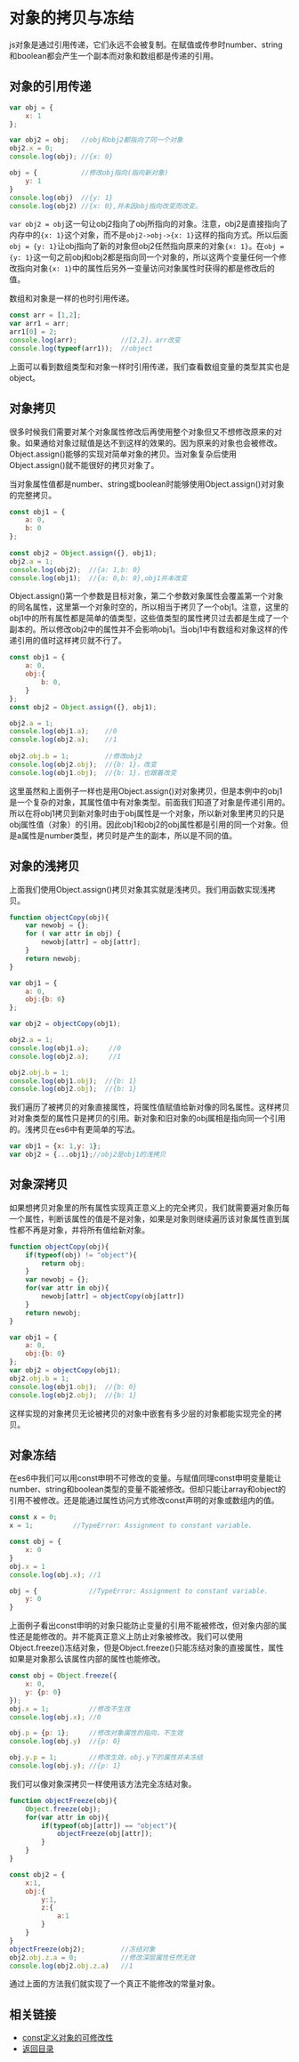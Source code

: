 # 对象的拷贝与冻结
js对象是通过引用传递，它们永远不会被复制。在赋值或传参时number、string和boolean都会产生一个副本而对象和数组都是传递的引用。
## 对象的引用传递
```javascript
var obj = {
    x: 1
};

var obj2 = obj;   //obj和obj2都指向了同一个对象
obj2.x = 0;
console.log(obj); //{x: 0}

obj = {           //修改obj指向(指向新对象)
    y: 1
}
console.log(obj)  //{y: 1}
console.log(obj2) //{x: 0},并未因obj指向改变而改变。
```
`var obj2 = obj`这一句让obj2指向了obj所指向的对象。注意，obj2是直接指向了内存中的`{x: 1}`这个对象，而不是`obj2->obj->{x: 1}`这样的指向方式。所以后面`obj = {y: 1}`让obj指向了新的对象但obj2任然指向原来的对象`{x: 1}`。在`obj = {y: 1}`这一句之前obj和obj2都是指向同一个对象的，所以这两个变量任何一个修改指向对象`{x: 1}`中的属性后另外一变量访问对象属性时获得的都是修改后的值。

数组和对象是一样的也时引用传递。
```javascript
const arr = [1,2];
var arr1 = arr;
arr1[0] = 2;
console.log(arr);           //[2,2]，arr改变
console.log(typeof(arr1));  //object
```
上面可以看到数组类型和对象一样时引用传递，我们查看数组变量的类型其实也是object。

## 对象拷贝
很多时候我们需要对某个对象属性修改后再使用整个对象但又不想修改原来的对象。如果通给对象过赋值是达不到这样的效果的。因为原来的对象也会被修改。Object.assign()能够的实现对简单对象的拷贝。当对象复杂后使用Object.assign()就不能很好的拷贝对象了。

当对象属性值都是number、string或boolean时能够使用Object.assign()对对象的完整拷贝。
```javascript
const obj1 = {
    a: 0,
    b: 0
};
  
const obj2 = Object.assign({}, obj1);
obj2.a = 1;
console.log(obj2);  //{a: 1,b: 0}
console.log(obj1);  //{a: 0,b: 0},obj1并未改变
```
Object.assign()第一个参数是目标对象，第二个参数对象属性会覆盖第一个对象的同名属性，这里第一个对象时空的，所以相当于拷贝了一个obj1。注意，这里的obj1中的所有属性都是简单的值类型，这些值类型的属性拷贝过去都是生成了一个副本的。所以修改obj2中的属性并不会影响obj1。当obj1中有数组和对象这样的传递引用的值时这样拷贝就不行了。
```javascript
const obj1 = {
    a: 0,
    obj:{
        b: 0,
    }
};
const obj2 = Object.assign({}, obj1);

obj2.a = 1;
console.log(obj1.a);    //0
console.log(obj2.a);    //1
  
obj2.obj.b = 1;         //修改obj2
console.log(obj2.obj);  //{b: 1}，改变
console.log(obj1.obj);  //{b: 1}，也跟着改变
```
这里虽然和上面例子一样也是用Object.assign()对对象拷贝，但是本例中的obj1是一个复杂的对象，其属性值中有对象类型。前面我们知道了对象是传递引用的。所以在将obj1拷贝到新对象时由于obj属性是一个对象，所以新对象里拷贝的只是obj属性值（对象）的引用。因此obj1和obj2的obj属性都是引用的同一个对象。但是a属性是number类型，拷贝时是产生的副本，所以是不同的值。

## 对象的浅拷贝
上面我们使用Object.assign()拷贝对象其实就是浅拷贝。我们用函数实现浅拷贝。
```javascript
function objectCopy(obj){
    var newobj = {};
    for ( var attr in obj) {
        newobj[attr] = obj[attr];
    }
    return newobj;
}

var obj1 = {
    a: 0,
    obj:{b: 0}
};

var obj2 = objectCopy(obj1);

obj2.a = 1;
console.log(obj1.a);     //0
console.log(obj2.a);     //1

obj2.obj.b = 1;
console.log(obj1.obj);  //{b: 1}
console.log(obj2.obj);  //{b: 1}
```
我们遍历了被拷贝的对象直接属性，将属性值赋值给新对像的同名属性。这样拷贝对对象类型的属性只是拷贝的引用。新对象和旧对象的obj属相是指向同一个引用的。浅拷贝在es6中有更简单的写法。
```javascript
var obj1 = {x: 1,y: 1};
var obj2 = {...obj1};//obj2是obj1的浅拷贝
```
## 对象深拷贝
如果想拷贝对象里的所有属性实现真正意义上的完全拷贝，我们就需要遍对象历每一个属性，判断该属性的值是不是对象，如果是对象则继续遍历该对象属性直到属性都不再是对象，并将所有值给新对象。
```javascript
function objectCopy(obj){
    if(typeof(obj) != "object"){
        return obj;
    }
    var newobj = {};
    for(var attr in obj){
        newobj[attr] = objectCopy(obj[attr])
    }
    return newobj;
}

var obj1 = {
    a: 0,
    obj:{b: 0}
};
var obj2 = objectCopy(obj1);
obj2.obj.b = 1;
console.log(obj1.obj);  //{b: 0}
console.log(obj2.obj);  //{b: 1}
```
这样实现的对象拷贝无论被拷贝的对象中嵌套有多少层的对象都能实现完全的拷贝。

## 对象冻结
在es6中我们可以用const申明不可修改的变量。与赋值同理const申明变量能让number、string和boolean类型的变量不能被修改。但却只能让array和object的引用不被修改。还是能通过属性访问方式修改const声明的对象或数组内的值。
```javascript
const x = 0;
x = 1;          //TypeError: Assignment to constant variable.
```
```javascript
const obj = {
    x: 0
}
obj.x = 1
console.log(obj.x); //1

obj = {             //TypeError: Assignment to constant variable.
    y: 0
}
```
上面例子看出const申明的对象只能防止变量的引用不能被修改，但对象内部的属性还是能修改的。并不能真正意义上防止对象被修改。我们可以使用Object.freeze()冻结对象，但是Object.freeze()只能冻结对象的直接属性，属性如果是对象那么该属性内部的属性也能修改。
```javascript
const obj = Object.freeze({
    x: 0,
    y: {p: 0}
});
obj.x = 1;          //修改不生效
console.log(obj.x); //0

obj.p = {p: 1};     //修改对象属性的指向，不生效
console.log(obj.y)  //{p: 0}

obj.y.p = 1;        //修改生效，obj.y下的属性并未冻结
console.log(obj.y); //{p: 1}
```
我们可以像对象深拷贝一样使用该方法完全冻结对象。
```javascript
function objectFreeze(obj){
    Object.freeze(obj);
    for(var attr in obj){
        if(typeof(obj[attr]) == "object"){
            objectFreeze(obj[attr]);
        }
    }
}

const obj2 = {
    x:1,
    obj:{
        y:1,
        z:{
            a:1
        }
    }
}
objectFreeze(obj2);         //冻结对象
obj2.obj.z.a = 0;           //修改深层属性任然无效
console.log(obj2.obj.z.a)   //1
```
通过上面的方法我们就实现了一个真正不能修改的常量对象。

## 相关链接
* [const定义对象的可修改性](/es6/const.md)
* [返回目录](/README.md)
